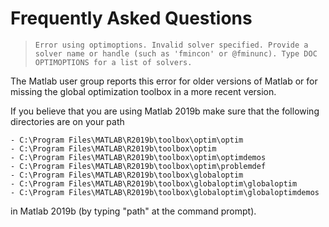 # Frequently Asked Questions

> `Error using optimoptions. Invalid solver specified. Provide a solver name or handle (such as 'fmincon' or @fminunc). Type DOC OPTIMOPTIONS for a list of solvers.`

The Matlab user group reports this error for older versions of Matlab or for missing the global optimization toolbox in a more recent version.

If you believe that you are using Matlab 2019b make sure that the following directories are on your path

    - C:\Program Files\MATLAB\R2019b\toolbox\optim\optim
    - C:\Program Files\MATLAB\R2019b\toolbox\optim
    - C:\Program Files\MATLAB\R2019b\toolbox\optim\optimdemos
    - C:\Program Files\MATLAB\R2019b\toolbox\optim\problemdef
    - C:\Program Files\MATLAB\R2019b\toolbox\globaloptim
    - C:\Program Files\MATLAB\R2019b\toolbox\globaloptim\globaloptim
    - C:\Program Files\MATLAB\R2019b\toolbox\globaloptim\globaloptimdemos

in Matlab 2019b (by typing "path" at the command prompt).